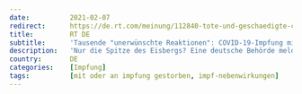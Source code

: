 ```yaml
---
date:          2021-02-07
redirect:      https://de.rt.com/meinung/112840-tote-und-geschaedigte-covid-19-impfung-mit-vielen-nebenwirkungen/
title:         RT DE
subtitle:      'Tausende "unerwünschte Reaktionen": COVID-19-Impfung mit vielen Nebenwirkungen?'
description:   'Nur die Spitze des Eisbergs? Eine deutsche Behörde meldet 113 Todesfälle nach COVID-19-Impfungen bis Ende Januar, die EMA verzeichnet in Europa zehntausende Verdachtsfälle mit teils schweren Nebenwirkungen. Das Interesse an der Aufklärung der Fälle scheint eher gering zu sein.'
country:       DE
categories:    [Impfung]
tags:          [mit oder an impfung gestorben, impf-nebenwirkungen]
---
```

